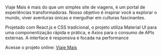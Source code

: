 Viaje Mais é mais do que um simples site de viagens, é um portal de experiências transformadoras. Nosso objetivo é inspirar você a explorar o mundo, viver aventuras únicas e mergulhar em culturas fascinantes.

Projetado com React.js e CSS tradicional, o projeto utiliza Material UI para uma componentização rápida e prática, e Axios para o consumo de APIs externas. A interface é responsiva e focada na performance

Acesse o projeto online: [Viaje Mais](https://viaje-mais-nu.vercel.app)

